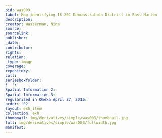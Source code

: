 ```yaml
---
pid: was003
label: Map identifying IS 201 Demonstration District in East Harlem
description:
creator: Wasserman, Nina
source:
sourcelink:
publisher:
_date:
contributor:
rights:
relation:
_type: image
coverage:
repository:
coll:
seriesboxfolder:
! '':
Spatial Information 2:
Spatial Information 3:
regularized in Omeka April 27, 2016:
order: '02'
layout: exh_item
collection: exh
thumbnail: img/derivatives/simple/was003/thumbnail.jpg
full: img/derivatives/simple/was003/fullwidth.jpg
manifest:
---
```

